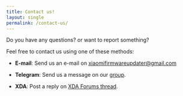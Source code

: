 ```yaml
---
title: Contact us!
layout: single
permalink: /contact-us/
---
```

Do you have any questions? or want to report something?

Feel free to contact us using one of these methods:

* **E-mail**:
Send us an e-mail on [xiaomifirmwareupdater@gmail.com](mailto:xiaomifirmwareupdater@gmail.com)

* **Telegram**:
Send us a message on our [group](https://t.me/XiaomiGeeks).

* **XDA**:
Post a reply on [XDA Forums thread](https://forum.xda-developers.com/android/software-hacking/devices-xiaomi-firmware-updater-t3741446).
